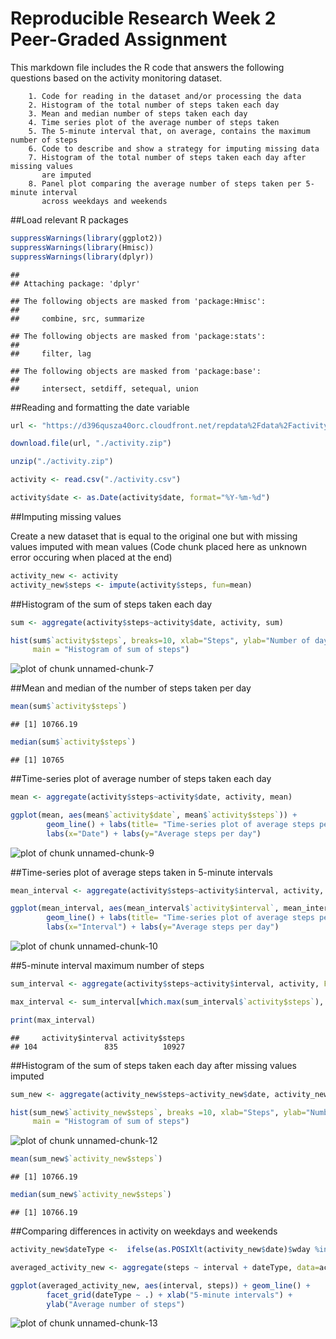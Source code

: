 Reproducible Research Week 2 Peer-Graded Assignment
======================================

This markdown file includes the R code that answers the following questions 
based on the activity monitoring dataset.

        1. Code for reading in the dataset and/or processing the data
        2. Histogram of the total number of steps taken each day
        3. Mean and median number of steps taken each day
        4. Time series plot of the average number of steps taken
        5. The 5-minute interval that, on average, contains the maximum number of steps
        6. Code to describe and show a strategy for imputing missing data
        7. Histogram of the total number of steps taken each day after missing values 
           are imputed
        8. Panel plot comparing the average number of steps taken per 5-minute interval 
           across weekdays and weekends
           
##Load relevant R packages


```r
suppressWarnings(library(ggplot2))
suppressWarnings(library(Hmisc))
suppressWarnings(library(dplyr))
```

```
## 
## Attaching package: 'dplyr'
```

```
## The following objects are masked from 'package:Hmisc':
## 
##     combine, src, summarize
```

```
## The following objects are masked from 'package:stats':
## 
##     filter, lag
```

```
## The following objects are masked from 'package:base':
## 
##     intersect, setdiff, setequal, union
```
   
##Reading and formatting the date variable 


```r
url <- "https://d396qusza40orc.cloudfront.net/repdata%2Fdata%2Factivity.zip"

download.file(url, "./activity.zip")

unzip("./activity.zip")

activity <- read.csv("./activity.csv")

activity$date <- as.Date(activity$date, format="%Y-%m-%d")
```

##Imputing missing values

Create a new dataset that is equal to the original one but with missing 
values imputed with mean values (Code chunk placed here as unknown error occuring
when placed at the end)


```r
activity_new <- activity
activity_new$steps <- impute(activity$steps, fun=mean)
```

##Histogram of the sum of steps taken each day 


```r
sum <- aggregate(activity$steps~activity$date, activity, sum)

hist(sum$`activity$steps`, breaks=10, xlab="Steps", ylab="Number of days", 
     main = "Histogram of sum of steps")
```

![plot of chunk unnamed-chunk-7](figure/unnamed-chunk-7-1.png)

##Mean and median of the number of steps taken per day


```r
mean(sum$`activity$steps`)
```

```
## [1] 10766.19
```

```r
median(sum$`activity$steps`)
```

```
## [1] 10765
```


##Time-series plot of average number of steps taken each day


```r
mean <- aggregate(activity$steps~activity$date, activity, mean)

ggplot(mean, aes(mean$`activity$date`, mean$`activity$steps`)) + 
        geom_line() + labs(title= "Time-series plot of average steps per day") + 
        labs(x="Date") + labs(y="Average steps per day")
```

![plot of chunk unnamed-chunk-9](figure/unnamed-chunk-9-1.png)


##Time-series plot of average steps taken in 5-minute intervals 


```r
mean_interval <- aggregate(activity$steps~activity$interval, activity, FUN="mean")

ggplot(mean_interval, aes(mean_interval$`activity$interval`, mean_interval$`activity$steps`)) + 
        geom_line() + labs(title= "Time-series plot of average steps per day interval-wise") + 
        labs(x="Interval") + labs(y="Average steps per day")
```

![plot of chunk unnamed-chunk-10](figure/unnamed-chunk-10-1.png)

##5-minute interval maximum number of steps


```r
sum_interval <- aggregate(activity$steps~activity$interval, activity, FUN="sum")

max_interval <- sum_interval[which.max(sum_interval$`activity$steps`), ]

print(max_interval)
```

```
##     activity$interval activity$steps
## 104               835          10927
```

##Histogram of the sum of steps taken each day after missing values imputed 


```r
sum_new <- aggregate(activity_new$steps~activity_new$date, activity_new, FUN="sum")

hist(sum_new$`activity_new$steps`, breaks =10, xlab="Steps", ylab="Number of days", 
     main = "Histogram of sum of steps")
```

![plot of chunk unnamed-chunk-12](figure/unnamed-chunk-12-1.png)

```r
mean(sum_new$`activity_new$steps`)
```

```
## [1] 10766.19
```

```r
median(sum_new$`activity_new$steps`)
```

```
## [1] 10766.19
```

##Comparing differences in activity on weekdays and weekends


```r
activity_new$dateType <-  ifelse(as.POSIXlt(activity_new$date)$wday %in% c(0,6), 'weekend', 'weekday')

averaged_activity_new <- aggregate(steps ~ interval + dateType, data=activity_new, FUN ="mean")

ggplot(averaged_activity_new, aes(interval, steps)) + geom_line() + 
        facet_grid(dateType ~ .) + xlab("5-minute intervals") + 
        ylab("Average number of steps")
```

![plot of chunk unnamed-chunk-13](figure/unnamed-chunk-13-1.png)
